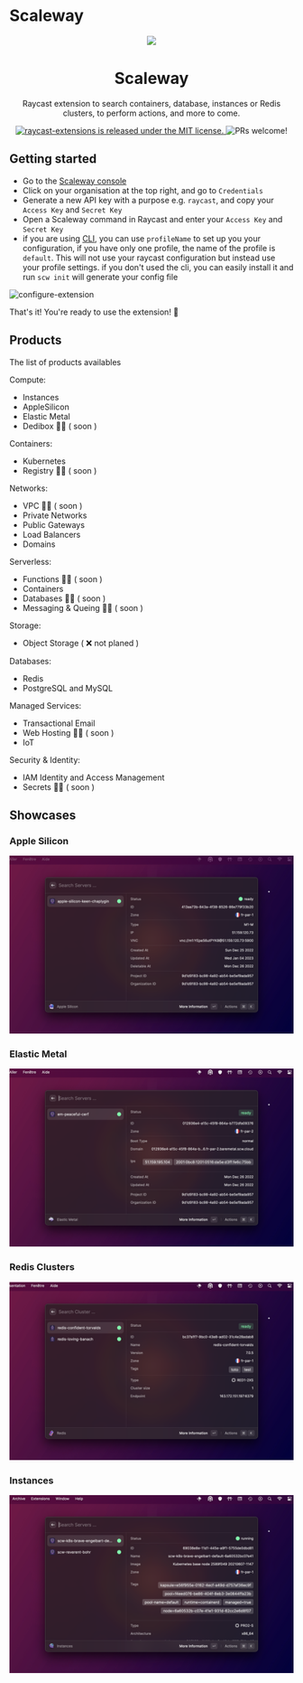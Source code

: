 # Scaleway

 <body>

<div align="center">
  <img
    src="./assets/scaleway.png"
    width="64"
  />

  <h1>Scaleway</h1>

Raycast extension to search containers, database, instances or Redis clusters, to perform actions, and more to come.

  <p>
    <a href="https://github.com/raycast/extensions/blob/master/LICENSE">
      <img
        src="https://img.shields.io/badge/license-MIT-blue.svg"
        alt="raycast-extensions is released under the MIT license."
      />
    </a>
    <img
      src="https://img.shields.io/badge/PRs-welcome-brightgreen.svg"
      alt="PRs welcome!"
    />
  </p>
</div>
</body>


## Getting started

- Go to the [Scaleway console](https://console.scaleway.com)
- Click on your organisation at the top right, and go to `Credentials`
- Generate a new API key with a purpose e.g. `raycast`, and copy your `Access Key` and `Secret Key`
- Open a Scaleway command in Raycast and enter your `Access Key` and `Secret Key`
- if you are using [CLI](https://github.com/scaleway/scaleway-cli), you can use `profileName` to set up you your configuration, if you have only one profile, the name of the profile is `default`. This will not use your raycast configuration but instead use your profile settings.
if you don't used the cli, you can easily install it and run `scw init` will generate your config file

![configure-extension](./media/configure-extension.png)

That's it! You're ready to use the extension! 🚀

## Products

The list of products availables

Compute:

- Instances
- AppleSilicon
- Elastic Metal
- Dedibox 🤞🏻 ( soon )

Containers:

- Kubernetes
- Registry 🤞🏻 ( soon )

Networks:

- VPC 🤞🏻 ( soon )
- Private Networks
- Public Gateways
- Load Balancers
- Domains

Serverless:

- Functions 🤞🏻 ( soon )
- Containers
- Databases 🤞🏻 ( soon )
- Messaging & Queing 🤞🏻 ( soon )

Storage:

- Object Storage ( ❌ not planed )

Databases:

- Redis
- PostgreSQL and MySQL

Managed Services:

- Transactional Email
- Web Hosting 🤞🏻 ( soon )
- IoT

Security & Identity:

- IAM Identity and Access Management
- Secrets  🤞🏻 ( soon )

## Showcases

### Apple Silicon

![list-instances](./media/apple.png)

### Elastic Metal

![list-elastic-metal](./media/elasticMetal.png)

### Redis Clusters

![list-redis-clusters](./media/redis.png)

### Instances

![list-redis-clusters](./media/instances.png)
